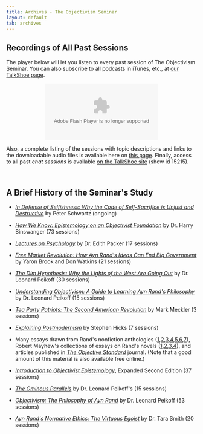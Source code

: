 ```yaml
---
title: Archives - The Objectivism Seminar
layout: default
tab: archives
---
```


Recordings of All Past Sessions
-------------------------------

The player below will let you listen to every past session of The Objectivism
Seminar. You can also subscribe to all podcasts in iTunes, etc., at <a
href="http://www.talkshoe.com/talkshoe/web/tscmd/tc/15215">our TalkShoe
page</a>.

<center markdown="0">
    <object width="300" height="150" data="http://www.talkshoe.com/badges/badgeSm300.swf?domainId=api.talkshoe.com&masterId=15215&colorId=gray" id="W46e01640976f216c" allowScriptAccess="always" allowNetworking="all" pluginspage="http://www.macromedia.com/go/getflashplayer"
        type="application/x-shockwave-flash">
        <param name="wmode" value="transparent" />
        <param name="movie" value="http://www.talkshoe.com/badges/badgeSm300.swf?domainId=api.talkshoe.com&masterId=15215&colorId=gray" />
        <param name="allowScriptAccess" value="always" />
    </object>
</center>

Also, a complete listing of the sessions with topic descriptions and links to the
downloadable audio files is available here on <a href="/archives/full.html">this
page</a>. Finally, access to all past *chat sessions* is available <a
href="http://www.talkshoesupport.com/chatfetcher/index.php">on the TalkShoe
site</a> (show id 15215).

&nbsp;

A Brief History of the Seminar's Study
--------------------------------------
* [_In Defense of Selfishness: Why the Code of Self-Sacrifice is Unjust and Destructive_](http://amzn.to/1GtD7Io) by Peter Schwartz (ongoing)

* [_How We Know: Epistemology on an Objectivist Foundation_](http://amzn.to/1jHM2Nw) by Dr. Harry Binswanger (73 sessions)

* [_Lectures on Psychology_](http://www.amazon.com/dp/B00ENAPR3S) by Dr. Edith Packer (17 sessions)

* [_Free Market Revolution: How Ayn Rand's Ideas Can End Big Government_](http://amzn.to/101qySN) by Yaron Brook and Don Watkins (21 sessions)

* [_The Dim Hypothesis: Why the Lights of the West Are Going Out_](http://www.amazon.com/dp/0451466640) by Dr. Leonard Peikoff (30 sessions)

* [_Understanding Objectivism: A Guide to Learning Ayn Rand's Philosophy_](http://www.amazon.com/dp/0451236297) by Dr. Leonard Peikoff (15 sessions)

* [_Tea Party Patriots: The Second American Revolution_](http://www.amazon.com/dp/B00AK3FDU4) by Mark Meckler (3 sessions)

* [_Explaining Postmodernism_](http://www.amazon.com/dp/0983258406) by Stephen Hicks (7 sessions)

* Many essays drawn from Rand's nonfiction anthologies
(<a title="For the New Intellectual: The Philosophy of Ayn Rand"
href="http://www.amazon.com/gp/product/0451163087"
target="_blank">1</a>,<a title="Philosophy: Who Needs It"
href="http://www.amazon.com/gp/product/0451138937"
target="_blank">2</a>,<a title="The Virtue of Selfishness"
href="http://www.amazon.com/gp/product/0451163931"
target="_blank">3</a>,<a title="Capitalism: The Unknown Ideal"
href="http://www.amazon.com/gp/product/0451147952"
target="_blank">4</a>,<a title="The Romantic Manifesto"
href="http://www.amazon.com/gp/product/0451149165"
target="_blank">5</a>,<a title="The Return of the Primitive: The Anti-Industrial
Revolution"
href="http://www.amazon.com/gp/product/0452011841"
target="_blank">6</a>,<a title="The Voice of Reason: Essays in Objectivist
Thought"
href="http://www.amazon.com/gp/product/0452010462"
target="_blank">7</a>), Robert Mayhew's collections of essays on Rand's
novels (<a title="Essays on Ayn Rand's Atlas Shrugged"
href="http://www.amazon.com/gp/product/0739127802"
target="_blank">1</a>,<a title="Essays on Ayn Rand's The Fountainhead"
href="http://www.amazon.com/gp/product/0739115782"
target="_blank">2</a>,<a title="Essays on Ayn Rand's Anthem"
href="http://www.amazon.com/gp/product/0739110314"
target="_blank">3</a>,<a title="Essays on Ayn Rand's We the Living"
href="http://www.amazon.com/gp/product/0739106988"
target="_blank">4</a>), and articles published in <em><a title="The Objective
Standard" href="http://theobjectivestandard.com/">The Objective
Standard</a></em> journal. (Note that a good amount of this material is also
available free online.)

* [_Introduction to Objectivist Epistemology_](http://www.amazon.com/gp/product/0452010306), Expanded Second Edition (37 sessions)

* [_The Ominous Parallels_](http://www.amazon.com/gp/product/0452011175) by Dr. Leonard Peikoff's (15 sessions)

* [_Objectivism: The Philosophy of Ayn Rand_](http://www.amazon.com/gp/product/0452011019) by Dr. Leonard Peikoff (53 sessions)

* [_Ayn Rand's Normative Ethics: The Virtuous Egoist_](http://www.amazon.com/gp/product/0521705460) by Dr. Tara Smith (20 sessions)
